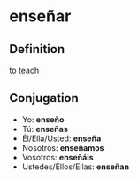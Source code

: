 # enseñar

## Definition
to teach

## Conjugation

- Yo: **enseño**
- Tú: **enseñas**
- Él/Ella/Usted: **enseña**
- Nosotros: **enseñamos**
- Vosotros: **enseñáis**
- Ustedes/Ellos/Ellas: **enseñan**